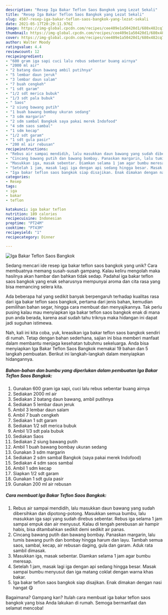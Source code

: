 ```yaml
---
description: "Resep Iga Bakar Teflon Saos Bangkok yang Lezat Sekali"
title: "Resep Iga Bakar Teflon Saos Bangkok yang Lezat Sekali"
slug: 4507-resep-iga-bakar-teflon-saos-bangkok-yang-lezat-sekali
date: 2021-05-17T20:29:11.976Z
image: https://img-global.cpcdn.com/recipes/cee409e1a50420d1/680x482cq70/iga-bakar-teflon-saos-bangkok-foto-resep-utama.jpg
thumbnail: https://img-global.cpcdn.com/recipes/cee409e1a50420d1/680x482cq70/iga-bakar-teflon-saos-bangkok-foto-resep-utama.jpg
cover: https://img-global.cpcdn.com/recipes/cee409e1a50420d1/680x482cq70/iga-bakar-teflon-saos-bangkok-foto-resep-utama.jpg
author: Walter Moody
ratingvalue: 4.4
reviewcount: 12
recipeingredient:
- "600 gram iga sapi cuci lalu rebus sebentar buang airnya"
- "2000 ml air"
- "2 batang daun bawang ambil putihnya"
- "5 lembar daun jeruk"
- "3 lembar daun salam"
- "7 buah cengkeh"
- "1 sdt garam"
- "1/2 sdt merica bubuk"
- "1/3 sdt pala bubuk"
- " Saos"
- "2 siung bawang putih"
- "1 buah bawang bombay ukuran sedang"
- "3 sdm margarin"
- "2 sdm sambal Bangkok saya pakai merek Indofood"
- "4 sdm saos sambal"
- "1 sdm kecap"
- "1/2 sdt garam"
- "1 sdt gula pasir"
- "200 ml air rebusan"
recipeinstructions:
- "Rebus air sampai mendidih, lalu masukkan daun bawang yang sudah dibersihkan dan dipotong-potong. Masukkan semua bumbu, lalu masukkan iga sapi yang sudah direbus sebentar. Rebus iga selama 1 jam sampai empuk dan air menyusut. Kalau di tengah perebusan air hampir habis, bisa ditambahkan sedikit demi sedikit air panas."
- "Cincang bawang putih dan bawang bombay. Panaskan margarin, lalu tumis bawang purih dan bombay hingga harum dan layu. Tambah semua saos, sambal, kecap, air rebusan daging, gula dan garam. Aduk rata sambil dimasak."
- "Masukkan iga, masak sebentar. Diamkan selama 1 jam agar bumbu meresap."
- "Setelah 1 jam, masak lagi iga dengan api sedang hingga besar. Masak sampai bumbu menyusut dan iga matang coklat dengan warna khas bakar."
- "Iga bakar teflon saos bangkok siap disajikan. Enak dimakan dengan nasi hangat 😋"
categories:
- Resep
tags:
- iga
- bakar
- teflon

katakunci: iga bakar teflon 
nutrition: 189 calories
recipecuisine: Indonesian
preptime: "PT24M"
cooktime: "PT43M"
recipeyield: "1"
recipecategory: Dinner

---
```



![Iga Bakar Teflon Saos Bangkok](https://img-global.cpcdn.com/recipes/cee409e1a50420d1/680x482cq70/iga-bakar-teflon-saos-bangkok-foto-resep-utama.jpg)

Sedang mencari ide resep iga bakar teflon saos bangkok yang unik? Cara membuatnya memang susah-susah gampang. Kalau keliru mengolah maka hasilnya akan hambar dan bahkan tidak sedap. Padahal iga bakar teflon saos bangkok yang enak seharusnya mempunyai aroma dan cita rasa yang bisa memancing selera kita.

Ada beberapa hal yang sedikit banyak berpengaruh terhadap kualitas rasa dari iga bakar teflon saos bangkok, pertama dari jenis bahan, kemudian pemilihan bahan segar, hingga cara membuat dan menyajikannya. Tak perlu pusing kalau mau menyiapkan iga bakar teflon saos bangkok enak di mana pun anda berada, karena asal sudah tahu triknya maka hidangan ini dapat jadi suguhan istimewa.




Nah, kali ini kita coba, yuk, kreasikan iga bakar teflon saos bangkok sendiri di rumah. Tetap dengan bahan sederhana, sajian ini bisa memberi manfaat dalam membantu menjaga kesehatan tubuhmu sekeluarga. Anda bisa menyiapkan Iga Bakar Teflon Saos Bangkok memakai 19 bahan dan 5 langkah pembuatan. Berikut ini langkah-langkah dalam menyiapkan hidangannya.

<!--inarticleads1-->

##### Bahan-bahan dan bumbu yang diperlukan dalam pembuatan Iga Bakar Teflon Saos Bangkok:

1. Gunakan 600 gram iga sapi, cuci lalu rebus sebentar buang airnya
1. Sediakan 2000 ml air
1. Sediakan 2 batang daun bawang, ambil putihnya
1. Sediakan 5 lembar daun jeruk
1. Ambil 3 lembar daun salam
1. Ambil 7 buah cengkeh
1. Sediakan 1 sdt garam
1. Sediakan 1/2 sdt merica bubuk
1. Ambil 1/3 sdt pala bubuk
1. Sediakan  Saos
1. Sediakan 2 siung bawang putih
1. Ambil 1 buah bawang bombay ukuran sedang
1. Gunakan 3 sdm margarin
1. Sediakan 2 sdm sambal Bangkok (saya pakai merek Indofood)
1. Sediakan 4 sdm saos sambal
1. Ambil 1 sdm kecap
1. Siapkan 1/2 sdt garam
1. Gunakan 1 sdt gula pasir
1. Gunakan 200 ml air rebusan




<!--inarticleads2-->

##### Cara membuat Iga Bakar Teflon Saos Bangkok:

1. Rebus air sampai mendidih, lalu masukkan daun bawang yang sudah dibersihkan dan dipotong-potong. Masukkan semua bumbu, lalu masukkan iga sapi yang sudah direbus sebentar. Rebus iga selama 1 jam sampai empuk dan air menyusut. Kalau di tengah perebusan air hampir habis, bisa ditambahkan sedikit demi sedikit air panas.
1. Cincang bawang putih dan bawang bombay. Panaskan margarin, lalu tumis bawang purih dan bombay hingga harum dan layu. Tambah semua saos, sambal, kecap, air rebusan daging, gula dan garam. Aduk rata sambil dimasak.
1. Masukkan iga, masak sebentar. Diamkan selama 1 jam agar bumbu meresap.
1. Setelah 1 jam, masak lagi iga dengan api sedang hingga besar. Masak sampai bumbu menyusut dan iga matang coklat dengan warna khas bakar.
1. Iga bakar teflon saos bangkok siap disajikan. Enak dimakan dengan nasi hangat 😋




Bagaimana? Gampang kan? Itulah cara membuat iga bakar teflon saos bangkok yang bisa Anda lakukan di rumah. Semoga bermanfaat dan selamat mencoba!

